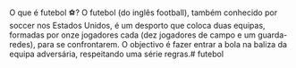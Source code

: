 O que é futebol ⚽?
O futebol (do inglês football), também conhecido por soccer nos Estados Unidos, é um desporto que coloca duas equipas, formadas por onze jogadores cada (dez jogadores de campo e um guarda-redes), para se confrontarem. O objectivo é fazer entrar a bola na baliza da equipa adversária, respeitando uma série regras.# futebol